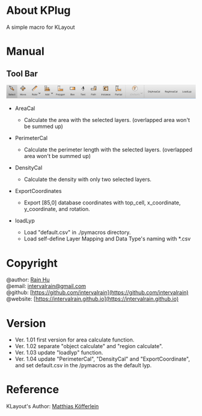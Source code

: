 # About KPlug
A simple macro for KLayout

# Manual
## Tool Bar
![toolbar](/images/toolbar.png)
+ AreaCal
  + Calculate the area with the selected layers. (overlapped area won't be summed up)
+ PerimeterCal
  + Calculate the perimeter length with the selected layers. (overlapped area won't be summed up)
+ DensityCal
  + Calculate the density with only two selected layers. 

+ ExportCoordinates
  + Export [85,0] database coordinates with top_cell, x_coordinate, y_coordinate, and rotation.

+ loadLyp
  + Load "default.csv" in ./pymacros directory.
  + Load self-define Layer Mapping and Data Type's naming with *.csv

# Copyright 
@author: [Rain Hu](https://intervalrain.github.io/posts/aboutme/)  
@email: [intervalrain@gmail.com](intervalrain@gmail.com)  
@github: [https://github.com/intervalrain](https://github.com/intervalrain)  
@website: [https://intervalrain.github.io](https://intervalrain.github.io)

# Version
+ Ver. 1.01 first version for area calculate function.
+ Ver. 1.02 separate "object calculate" and "region calculate".
+ Ver. 1.03 update "loadlyp" function.
+ Ver. 1.04 update "PerimeterCal", "DensityCal" and "ExportCoordinate", and set default.csv in the /pymacros as the default lyp.

# Reference
KLayout's Author: [Matthias Köfferlein](https://github.com/klayoutmatthias)
